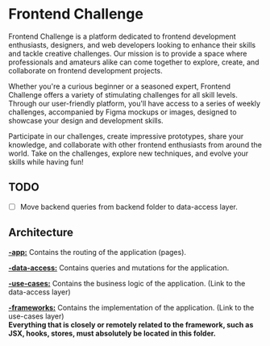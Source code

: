 # Frontend Challenge

Frontend Challenge is a platform dedicated to frontend development enthusiasts, designers, and web developers looking to enhance their skills and tackle creative challenges. Our mission is to provide a space where professionals and amateurs alike can come together to explore, create, and collaborate on frontend development projects.

Whether you're a curious beginner or a seasoned expert, Frontend Challenge offers a variety of stimulating challenges for all skill levels. Through our user-friendly platform, you'll have access to a series of weekly challenges, accompanied by Figma mockups or images, designed to showcase your design and development skills.

Participate in our challenges, create impressive prototypes, share your knowledge, and collaborate with other frontend enthusiasts from around the world. Take on the challenges, explore new techniques, and evolve your skills while having fun!

## TODO
- [ ] Move backend queries from backend folder to data-access layer.

## Architecture

**<u>-app:</u>** Contains the routing of the application (pages).

**<u>-data-access:</u>** Contains queries and mutations for the application.

**<u>-use-cases:</u>** Contains the business logic of the application. (Link to the data-access layer)

**<u>-frameworks:</u>** Contains the implementation of the application. (Link to the use-cases layer) </br>
**Everything that is closely or remotely related to the framework, such as JSX, hooks, stores, must absolutely be located in this folder.**
